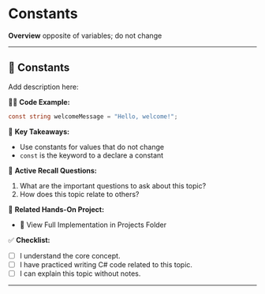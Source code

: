 # Constants

**Overview**
opposite of variables; do not change

---
## 🔹 Constants
Add description here:

👨‍💻 **Code Example:**
```csharp
const string welcomeMessage = "Hello, welcome!";
```

📌 **Key Takeaways:**
- Use constants for values that do not change
- `const` is the keyword to a declare a constant

🔄 **Active Recall Questions:**
1. What are the important questions to ask about this topic?
2. How does this topic relate to others?

🔗 **Related Hands-On Project:**
- 📂  View Full Implementation in Projects Folder

✅ **Checklist:**
- [ ] I understand the core concept.
- [ ] I have practiced writing C# code related to this topic.
- [ ] I can explain this topic without notes.

---